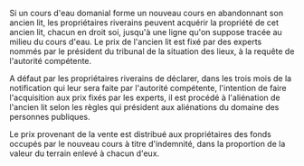   
 Si un cours d'eau domanial forme un nouveau cours en abandonnant son ancien lit, les propriétaires riverains peuvent acquérir la propriété de cet ancien lit, chacun en droit soi, jusqu'à une ligne qu'on suppose tracée au milieu du cours d'eau. Le prix de l'ancien lit est fixé par des experts nommés par le président du tribunal de la situation des lieux, à la requête de l'autorité compétente.  

  
 A défaut par les propriétaires riverains de déclarer, dans les trois mois de la notification qui leur sera faite par l'autorité compétente, l'intention de faire l'acquisition aux prix fixés par les experts, il est procédé à l'aliénation de l'ancien lit selon les règles qui président aux aliénations du domaine des personnes publiques.  

  
 Le prix provenant de la vente est distribué aux propriétaires des fonds occupés par le nouveau cours à titre d'indemnité, dans la proportion de la valeur du terrain enlevé à chacun d'eux.  
